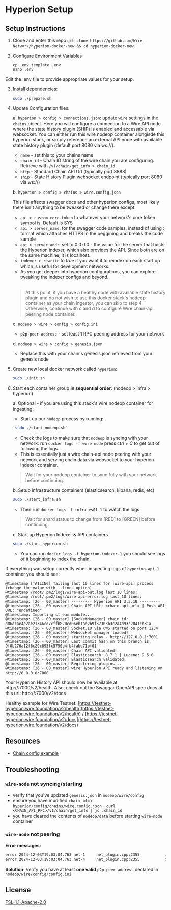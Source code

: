 # Hyperion Setup

## Setup Instructions

1. Clone and enter this repo `git clone https://github.com/Wire-Network/hyperion-docker-new && cd hyperion-docker-new`.

2. Configure Environment Variables
    ```
    cp .env.template .env
    nano .env
    ```
    
Edit the .env file to provide appropriate values for your setup.

3. Install dependencies:

    ```sh
    sudo ./prepare.sh
    ```

4. Update Configuration files:
   
    a. `hyperion > config > connections.json`: update `wire` settings in the `chains` object. Here you will configure a connection to a Wire API node where the state history plugin (SHIP) is enabled and accessable via websocket. You can either run this wire nodeop container alongisde this hyperion stack, or simply reference an external API node with available state history plugin (default port 8080 via ws://).

    - `name` - set this to your chains name
    - `chain_id` - Chain ID string of the wire chain you are configuring. Retrieve with `/v1/chain/get_info > chain_id`
    - `http` - Standard Chain API Url (typically port 8888)
    - `ship` - State History Plugin websocket endpoint (typically port 8080 via ws://)

    b. `hyperion > config > chains > wire.config.json`

    This file affects swagger docs and other hyperion configs, most likely there isn't anything to be tweaked or change there except:

    - `api > custom_core_token` to whatever your network's core token symbol is. Default is SYS
    - `api > server_name`: for the swagger code samples, instead of using <IP>:<port> format which attaches HTTPS in the beggining and breaks the code sample
    - `api > server_addr`: set to 0.0.0.0 - the value for the server that hosts the Hyperion indexer, which also provides the API. Since both are on the same machine, it is localhost.
    - `indexer > rewrite` to *true* if you want it to reindex on each start up which is useful for development networks.
    - As you get deeper into hyperion configurations, you can explore tweaking the indexer configs and beyond.
      
    <br>
    
   > At this point, if you have a healthy node with available state history plugin and do not wish to use this docker stack's nodeop container as your chain ingestor, you can skip to step 4. Otherwise, continue with c and d to configure Wire chain-api peering node container.
   
    c. `nodeop > wire > config > config.ini`

    - `p2p-peer-address` - set least 1 RPC peering address for your network 

    d. `nodeop > wire > config > genesis.json`

    - Replace this with your chain's genesis.json retrieved from your genesis node

5. Create new local docker network called `hyperion`:

     ```sh
     sudo ./init.sh
     ```

6. Start each container group **in sequential order**: (nodeop > infra > hyperion)

    a. Optional - if you are using this stack's wire nodeop container for ingesting:

    - Start up our `nodeop` process by running:

    ```sh
    `sudo ./start_nodeop.sh`
    ```
    
    - Check the logs to make sure that `nodeop` is syncing with your network: run ```docker logs -f wire-node``` press *ctrl + C* to get out of following the logs.
    - This is essentially just a wire chain-api node peering with your network and serving chain data via websocket to your hyperion indexer container.
    > Wait for your nodeop container to sync fully with your network before continuing.

    b. Setup infrastructure containers (elasticsearch, kibana, redis, etc)

     ```sh
     sudo ./start_infra.sh
     ```

     - Then run ```docker logs -f infra-es01-1``` to watch the logs.
    > Wait for shard status to change from [RED] to [GREEN] before continuing.

    c. Start up Hyperion Indexer & API containers

     ```sh
     sudo ./start_hyperion.sh
     ```

     - You can run ```docker logs -f hyperion-indexer-1``` you should see logs of it beginning to index the chain.

If everything was setup correctly when inspecting logs of `hyperion-api-1` container you should see:

```log
@timestamp [TAILING] Tailing last 10 lines for [wire-api] process (change the value with --lines option)
@timestamp /root/.pm2/logs/wire-api-out.log last 10 lines:
@timestamp /root/.pm2/logs/wire-api-error.log last 10 lines:
@timestamp: [26 - 00_master] --------- Hyperion API 3.3.10 ---------
@timestamp: [26 - 00_master] Chain API URL: <chain-api-url> | Push API URL: "undefined"
@timestamp: Importing stream module...
@timestamp: [26 - 00_master] [SocketManager] chain_id: d06acae4e2ae21346cd7cffb820cd06eb1ad2b9f37303b3c2a4d93c2841cb31a
@timestamp: [26 - 00_master] Socket.IO via uWS started on port 1234
@timestamp: [26 - 00_master] Websocket manager loaded!
@timestamp: [26 - 00_master] starting relay - http://127.0.0.1:7001
@timestamp: [26 - 00_master] Last commit hash on this branch is: 9f0b276a12f6c29c695fc5750b4fb4fabd71bf01
@timestamp: [26 - 00_master] Chain API validated!
@timestamp: [26 - 00_master] Elasticsearch: 8.7.1 | Lucene: 9.5.0
@timestamp: [26 - 00_master] Elasticsearch validated!
@timestamp: [26 - 00_master] Registering plugins...
@timestamp: [26 - 00_master] wire Hyperion API ready and listening on http://0.0.0.0:7000
```

Your Hyperion History API should now be available at http://<IP>:7000/v2/health. 
Also, check out the Swaggar OpenAPI spec docs at this url: http://<IP>:7000/v2/docs

Healthy example for Wire Testnet: [https://testnet-hyperion.wire.foundation/v2/health](https://testnet-hyperion.wire.foundation/v2/health) / [https://testnet-hyperion.wire.foundation/v2/docs](https://testnet-hyperion.wire.foundation/v2/docs)

## Resources

- [Chain config example](https://hyperion.docs.eosrio.io/providers/setup/chain/?h=chain#example)

## Troubleshooting

### `wire-node` not syncing/starting

- verify that you've updated `genesis.json` in `nodeop/wire/config`
- ensure you have modified `chain_id` in `hyperion/config/chains/wire.config.json`  - `curl <CHAIN_API_RPC>/v1/chain/get_info | jq .chain_id`
- you have cleared the contents of  `nodeop/data` before starting `wire-node` container

### `wire-node` not peering

**Error messages:**

```sh
error 2024-12-03T19:03:04.763 net-1     net_plugin.cpp:2355           operator()           ] connection failed to 0.0.0.0:0 Connection refused
error 2024-12-03T19:03:04.763 net-4     net_plugin.cpp:2355           operator()           ] connection failed to 0.0.0.0:0 
```

**Solution**: Verify you have at least **one valid** `p2p-peer-address` declared in `nodeop/wire/config/config.ini`

## License

[FSL-1.1-Apache-2.0](./LICENSE.md)
